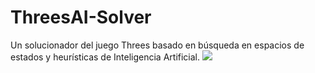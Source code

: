 # ThreesAI-Solver
Un solucionador del juego Threes basado en búsqueda en espacios de estados y heurísticas de Inteligencia Artificial.
![](https://www.cnet.com/a/img/resize/5f6b1444408b9516bdd2c56555489bc98137ed44/hub/2014/02/06/5f3b4921-a5e1-11e3-a24e-d4ae52e62bcc/Threes.jpg?auto=webp&fit=crop&height=675&width=1200)
